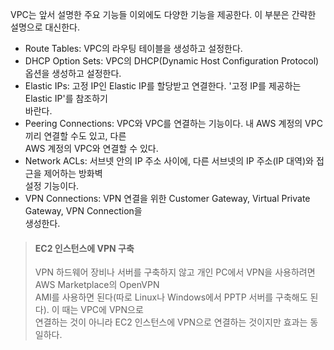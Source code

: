 VPC는 앞서 설명한 주요 기능들 이외에도 다양한 기능을 제공한다. 이 부분은 간략한 설명으로 대신한다.   
- Route Tables: VPC의 라우팅 테이블을 생성하고 설정한다. 
- DHCP Option Sets: VPC의 DHCP(Dynamic Host Configuration Protocol) 옵션을 생성하고 설정한다.   
- Elastic IPs: 고정 IP인 Elastic IP를 할당받고 연결한다. '고정 IP를 제공하는 Elastic IP'를 참조하기   
바란다.   
- Peering Connections: VPC와 VPC를 연결하는 기능이다. 내 AWS 계정의 VPC끼리 연결할 수도 있고, 다른   
AWS 계정의 VPC와 연결할 수 있다.   
- Network ACLs: 서브넷 안의 IP 주소 사이에, 다른 서브넷의 IP 주소(IP 대역)와 접근을 제어하는 방화벽   
설정 기능이다.   
- VPN Connections: VPN 연결을 위한 Customer Gateway, Virtual Private Gateway, VPN Connection을   
생성한다.   
  
> #### EC2 인스턴스에 VPN 구축  
> VPN 하드웨어 장비나 서버를 구축하지 않고 개인 PC에서 VPN을 사용하려면 AWS Marketplace의 OpenVPN  
> AMI를 사용하면 된다(따로 Linux나 Windows에서 PPTP 서버를 구축해도 된다). 이 때는 VPC에 VPN으로   
> 연결하는 것이 아니라 EC2 인스턴스에 VPN으로 연결하는 것이지만 효과는 동일하다.   


























